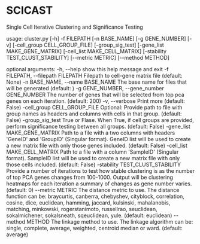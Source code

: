 # SCICAST
Single Cell Iterative Clustering and Significance Testing

usage: cluster.py [-h] -f FILEPATH [-n BASE_NAME] [-g GENE_NUMBER] [-v]
                  [-cell_group CELL_GROUP_FILE] [-group_sig_test]
                  [-gene_list MAKE_GENE_MATRIX] [-cell_list MAKE_CELL_MATRIX]
                  [-stability TEST_CLUST_STABILITY] [--metric METRIC]
                  [--method METHOD]

optional arguments:
  -h, --help            show this help message and exit
  -f FILEPATH, --filepath FILEPATH
                        Filepath to cell-gene matrix file (default: None)
  -n BASE_NAME, --name BASE_NAME
                        The base name for files that will be generated
                        (default: )
  -g GENE_NUMBER, --gene_number GENE_NUMBER
                        The number of genes that will be selected from top pca
                        genes on each iteration. (default: 200)
  -v, --verbose         Print more (default: False)
  -cell_group CELL_GROUP_FILE
                        Optional: Provide path to file with group names as
                        headers and columns with cells in that group.
                        (default: False)
  -group_sig_test       True or Flase. When True, if cell groups are provided,
                        perform significance testing between all groups.
                        (default: False)
  -gene_list MAKE_GENE_MATRIX
                        Path to a file with a two columns with headers
                        'GeneID' and 'GroupID' (Singular format). GeneID list
                        will be used to create a new matrix file with only
                        those genes included. (default: False)
  -cell_list MAKE_CELL_MATRIX
                        Path to a file with a column 'SampleID' (Singular
                        format). SampleID list will be used to create a new
                        matrix file with only those cells included. (default:
                        False)
  -stability TEST_CLUST_STABILITY
                        Provide a number of iterations to test how stable
                        clustering is as the number of top PCA genes changes
                        from 100-1000. Output will be clustering heatmaps for
                        each iteration a summary of changes as gene number
                        varies. (default: 0)
  --metric METRIC       The distance metric to use. The distance function can
                        be: braycurtis, canberra, chebyshev, cityblock,
                        correlation, cosine, dice, euclidean, hamming,
                        jaccard, kulsinski, mahalanobis, matching, minkowski,
                        rogerstanimoto, russellrao, seuclidean, sokalmichener,
                        sokalsneath, sqeuclidean, yule. (default: euclidean)
  --method METHOD       The linkage method to use. The linkage algorithm can
                        be: single, complete, average, weighted, centroid
                        median or ward. (default: average)
